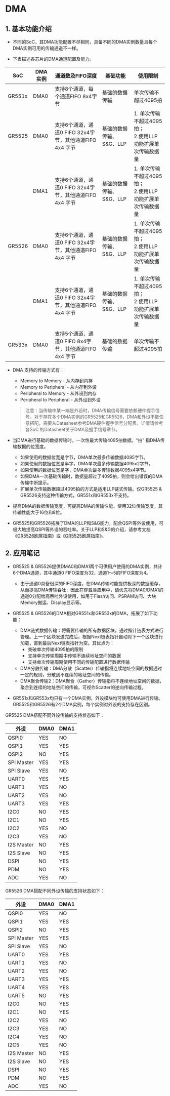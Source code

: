 # DMA



## 1. 基本功能介绍

-   不同的SoC，其DMA功能配置不尽相同，具备不同的DMA实例数量且每个DMA实例可用的传输通道不一样。

-   下表描述各芯片的DMA通道配置及能力。

| SoC    | DMA实例 | 通道数及FIFO深度                                        | 基础功能                 | 使用限制                                                     |
| ------ | ------- | ------------------------------------------------------- | ------------------------ | ------------------------------------------------------------ |
| GR551x | DMA0    | 支持8个通道，每个通道FIFO 8x4字节                       | 基础的数据传输           | 单次传输不超过4095拍                                         |
| GR5525 | DMA0    | 支持6个通道，通道0 FIFO 32x4字节，其他通道FIFO 4x4 字节 | 基础的数据传输、S&G、LLP | 1. 单次传输不超过4095拍； <br/>2.使用LLP功能扩展单次传输数据量 |
|        | DMA1    | 支持6个通道，通道0 FIFO 32x4字节，其他通道FIFO 4x4 字节 | 基础的数据传输、S&G、LLP | 1. 单次传输不超过4095拍； <br/>2.使用LLP功能扩展单次传输数据量 |
| GR5526 | DMA0    | 支持6个通道，通道0 FIFO 32x4字节，其他通道FIFO 4x4 字节 | 基础的数据传输、S&G、LLP | 1. 单次传输不超过4095拍；<br/>2.使用LLP功能扩展单次传输数据量 |
|        | DMA1    | 支持6个通道，通道0 FIFO 32x4字节，其他通道FIFO 4x4 字节 | 基础的数据传输、S&G、LLP | 1. 单次传输不超过4095拍；<br/>2.使用LLP功能扩展单次传输数据量 |
| GR533x | DMA0    | 支持5个通道，通道0 FIFO 8x4字节，其他通道FIFO 4x4 字节  | 基础的数据传输           | 单次传输不超过4095拍                                         |

-   DMA 支持的传输方式有：

    -   Memory to Memory - 从内存到内存
    -   Memory to Peripheral - 从内存到外设
    -   Peripheral to Memory - 从外设到内存
    -   Peripheral to Peripheral - 从外设到外设
    
    > 注意：当传输中某一端是外设时，DMA传输信号需要依赖硬件握手信号。对于存在多个DMA实例的GR5525和GR5526，DMA和外设不能任意搭配，需要从Datasheet参考DMA硬件握手信号分配表。详情请参考各SoC 的Datasheet关于DMA及握手信号章节。
    
-   当DMA进行基础的数据传输时，一次性最大传输4095拍数据。“拍” 指DMA传输数据的位宽度。

    -   如果使用的数据位宽是字节，DMA单次最多传输数据4095字节。
    -   如果使用的数据位宽是半字，DMA单次最多传输数据4095x2字节。
    -   如果使用的数据位宽是字，DMA单次最多传输数据4095x4字节。
    -   如果DMA一次基础传输时，数据量超过了4095拍，则会给出错误的DMA传输中断提示。
    -   扩展单次传输数据超过4095拍的方式是适用LLP链式传输。仅GR5525 & GR5526支持这种传输方式，GR551x和GR553x不支持。

-   提高DMA的数据传输宽度，可提高DMA的传输性能。使用32位传输宽度，其传输性能大于16位和8位。
  
-   GR5525和GR5526拓展了DMA的LLP和S&G能力，配合QSPI等外设使用，可极大地提高QSPI等外设的吞吐率。关于LLP和S&G的介绍，请参考文档《[GR5526刷屏指南](https://docs.goodix.com/zh/online/display_refresh_guide_bl_b)》或《[GR5525刷屏指南](https://docs.goodix.com/zh/online/display_guide_bl_c)》。



## 2. 应用笔记

-   GR5525 & GR5526提供DMA0和DMA1两个可供用户使用的DMA实例，共计6个DMA通道，其中通道0 FIFO深度为32，通道1～5的FIFO深度为4。
    -   由于通道0具备很深的FIFO深度，在DMA传输时能提供极深的数据缓存，从而提高DMA传输吞吐，因此在穿戴类应用中，请优先将DMA0/DMA1的通道0分配给高吞吐外设使用，如用于Flash访问、PSRAM访问、大块Memory搬运、Display显示等。
    
-   GR5525 & GR5526的DMA相对GR551x和GR553x的DMA，拓展了如下功能：
    -   DMA链式数据传输：将需要传输的所有数据区块，通过指针链表方式进行管理。上一个区块发送完成后，根据Next链表指针自动对下一个区块进行加载，直到最后Next链表指针为空。其优点为：
        -   突破单次传输4095拍的限制
        -   支持单次传输周期中传输不连续地址空间的数据
        -   支持单次传输周期使用不同的传输配置进行数据传输
    -   DMA分散传输：DMA分散（Scatter）传输指将连续地址空间的数据通过一定的规则，分散到不连续的地址空间的传输。
    -   DMA聚合传输2：DMA聚合（Gather）传输指将不连续地址空间的数据，聚合到连续的地址空间的传输，可视作Scatter的逆向传输过程。
    
-   GR551x和GR553x均只有一个DMA实例，外设模块均可使用DMA进行传输。GR5525和GR5526有2个DMA实例，每个实例对外设的支持存在区别。

GR5525 DMA搭配不同外设传输的支持状态如下：


| 外设       | DMA0 | DMA1 |
| ---------- | ---- | ---- |
| QSPI0      | YES  | NO   |
| QSPI1      | YES  | YES  |
| QSPI2      | NO   | YES  |
| SPI Master | YES  | YES  |
| SPI Slave  | YES  | NO   |
| UART0      | YES  | YES  |
| UART1      | YES  | NO   |
| UART2      | YES  | NO   |
| UART3      | YES  | YES  |
| I2C0       | NO   | YES  |
| I2C1       | NO   | YES  |
| I2C2       | YES  | NO   |
| I2C3       | YES  | NO   |
| I2S Master | NO   | YES  |
| I2S Slave  | NO   | YES  |
| DSPI       | NO   | YES  |
| PDM        | NO   | YES  |
| ADC        | YES  | NO   |



GR5526 DMA搭配不同外设传输的支持状态如下：


| 外设       | DMA0 | DMA1 |
| ---------- | ---- | ---- |
| QSPI0      | YES  | NO   |
| QSPI1      | YES  | YES  |
| QSPI2      | NO   | YES  |
| SPI Master | YES  | YES  |
| SPI Slave  | YES  | NO   |
| UART0      | YES  | YES  |
| UART1      | YES  | NO   |
| UART2      | YES  | NO   |
| UART3      | YES  | YES  |
| UART4      | YES  | YES  |
| UART5      | NO   | YES  |
| I2C0       | NO   | YES  |
| I2C1       | NO   | YES  |
| I2C2       | YES  | NO   |
| I2C3       | YES  | NO   |
| I2C4       | YES  | NO   |
| I2C5       | YES  | NO   |
| I2S Master | NO   | YES  |
| I2S Slave  | NO   | YES  |
| DSPI       | NO   | YES  |
| PDM        | NO   | YES  |
| ADC        | YES  | NO   |


